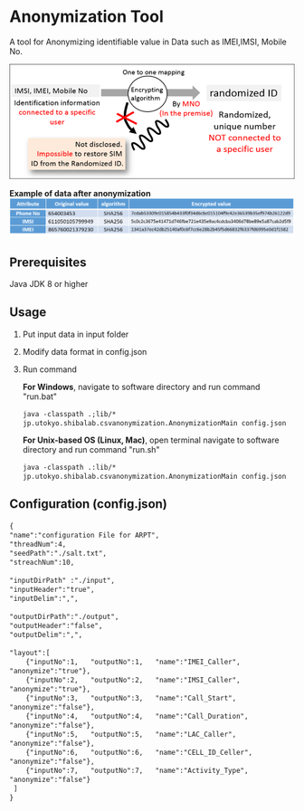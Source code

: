 # Anonymization Tool
A tool for Anonymizing identifiable value in Data such as IMEI,IMSI, Mobile No.

![Screenshot](docs/anony1.png)

**Example of data after anonymization**
![Screenshot](docs/anony2.png)


## Prerequisites
Java JDK 8 or higher

## Usage

1. Put input data in input folder
2. Modify data format in config.json 
3. Run command 

    **For Windows**, navigate to software directory and run command "run.bat"
    ```
    java -classpath .;lib/* jp.utokyo.shibalab.csvanonymization.AnonymizationMain config.json
    ```
    **For Unix-based OS (Linux, Mac)**, open terminal navigate to software directory and run command "run.sh"
    ```
    java -classpath .:lib/* jp.utokyo.shibalab.csvanonymization.AnonymizationMain config.json
    ```




## Configuration (config.json)
```
{
"name":"configuration File for ARPT",
"threadNum":4,
"seedPath":"./salt.txt",
"streachNum":10,

"inputDirPath" :"./input",
"inputHeader":"true",
"inputDelim":",",

"outputDirPath":"./output",
"outputHeader":"false",
"outputDelim":",",

"layout":[
	{"inputNo":1,   "outputNo":1,   "name":"IMEI_Caller",         "anonymize":"true"},
	{"inputNo":2,   "outputNo":2,   "name":"IMSI_Caller",         "anonymize":"true"},
	{"inputNo":3,   "outputNo":3,   "name":"Call_Start",          "anonymize":"false"},
	{"inputNo":4,   "outputNo":4,   "name":"Call_Duration",       "anonymize":"false"},
	{"inputNo":5,   "outputNo":5,   "name":"LAC_Caller",	      "anonymize":"false"},
	{"inputNo":6,   "outputNo":6,   "name":"CELL_ID_Celler",      "anonymize":"false"},
	{"inputNo":7,   "outputNo":7,   "name":"Activity_Type",       "anonymize":"false"}
 ]
}

```
